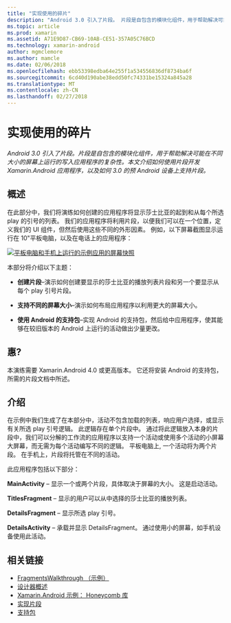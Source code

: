 ```yaml
---
title: "实现使用的碎片"
description: "Android 3.0 引入了片段。 片段是自包含的模块化组件，用于帮助解决可能在不同大小的屏幕上运行的写入应用程序的复杂性。 本文介绍如何使用片段开发 Xamarin.Android 应用程序，以及如何 3.0 的预 Android 设备上支持片段。"
ms.topic: article
ms.prod: xamarin
ms.assetid: A71E9D87-CB69-10AB-CE51-357A05C76BCD
ms.technology: xamarin-android
author: mgmclemore
ms.author: mamcle
ms.date: 02/06/2018
ms.openlocfilehash: ebb53398edba64e255f1a534556836df8734ba6f
ms.sourcegitcommit: 6cd40d190abe38edd50fc74331be15324a845a28
ms.translationtype: MT
ms.contentlocale: zh-CN
ms.lasthandoff: 02/27/2018
---
```

# <a name="implementing-with-fragments"></a>实现使用的碎片

_Android 3.0 引入了片段。片段是自包含的模块化组件，用于帮助解决可能在不同大小的屏幕上运行的写入应用程序的复杂性。本文介绍如何使用片段开发 Xamarin.Android 应用程序，以及如何 3.0 的预 Android 设备上支持片段。_

<a name="Overview" />

## <a name="overview"></a>概述

在此部分中，我们将演练如何创建的应用程序将显示莎士比亚的起到和从每个所选 play 的引号的列表。 我们的应用程序将利用片段，以便我们可以在一个位置，定义我们的 UI 组件，但然后使用这些不同的外形因素。 例如，以下屏幕截图显示运行在 10"平板电脑，以及在电话上的应用程序：

[![平板电脑和手机上运行的示例应用的屏幕快照](images/intro-screenshot-sml.png)](images/intro-screenshot.png)

本部分将介绍以下主题：

- **创建片段**&ndash;演示如何创建要显示的莎士比亚的播放列表片段和另一个要显示从每个 play 引号片段。

- **支持不同的屏幕大小**&ndash;演示如何布局应用程序以利用更大的屏幕大小。

- **使用 Android 的支持包**&ndash;实现 Android 的支持包，然后给中应用程序，使其能够在较旧版本的 Android 上运行的活动做出少量更改。

<a name="Requirements" />

## <a name="requirements"></a>惠?

本演练需要 Xamarin.Android 4.0 或更高版本。 它还将安装 Android 的支持包，所需的片段文档中所述。

<a name="Introduction" />

## <a name="introduction"></a>介绍

在示例中我们生成了在本部分中，活动不包含加载的列表，响应用户选择，或显示有关所选 play 引号逻辑。 此逻辑存在单个片段中。
通过将此逻辑放入本身的片段中，我们可以分解的工作流的应用程序以支持一个活动或使用多个活动的小屏幕大屏幕，而无需为每个活动编写不同的逻辑。 平板电脑上, 一个活动将为两个片段。 在手机上，片段将托管在不同的活动。

此应用程序包括以下部分：

 **MainActivity** – 显示一个或两个片段，具体取决于屏幕的大小。 这是启动活动。

 **TitlesFragment** – 显示的用户可以从中选择的莎士比亚的播放列表。

 **DetailsFragment** – 显示所选 play 引号。

 **DetailsActivity** – 承载并显示 DetailsFragment。
通过使用小的屏幕，如手机设备使用此活动。



## <a name="related-links"></a>相关链接

- [FragmentsWalkthrough （示例）](https://developer.xamarin.com/samples/monodroid/FragmentsWalkthrough/)
- [设计器概述](~/android/user-interface/android-designer/index.md)
- [Xamarin.Android 示例： Honeycomb 库](https://developer.xamarin.com/samples/HoneycombGallery/)
- [实现片段](http://developer.android.com/guide/topics/fundamentals/fragments.html)
- [支持包](http://developer.android.com/sdk/compatibility-library.html)

